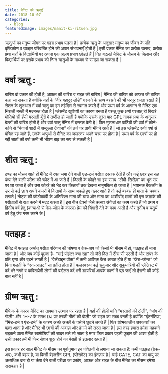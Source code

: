 ```yaml
---
title: मैनिट की ऋतुएँ
date: 2018-10-07
categories:
  - blog
featuredImage: images/manit-ki-rituen.jpg
---
```


ऋतुओं का मनुष्य जीवन पर गहरा प्रभाव पड़ता है | प्रत्येक ऋतु के अनुसार मनुष्य का जीवन के प्रति दृष्टिकोण व व्यव्हार परिवर्तित होने की अपार संभावनाएँ होती है | इसी प्रकार मैनिट का प्रत्येक उत्सव, प्रत्येक प्रथा यहाँ के विद्यार्थियों पर अपना एक अलग प्रभाव छोड़ते हैं | नित बदलते मैनिट के मौसम के मिज़ाज और विद्यार्थियों पर इसके प्रभाव को निम्न ऋतुओं के माध्यम से समझा जा सकता है |

# वर्षा ऋतु :

बारिश दो प्रकार की होती है, आफ़त की बारिश व राहत की बारिश | मैनिट की बारिश को आफ़त की बारिश कहा जा सकता है क्योंकि यहाँ के “वीर बहादुर लोंडे” गरजने के साथ बरसने की भी भरपूर क्षमता रखते हैं | सेशन के शुरुआत में वर्षा ऋतु का हम तहेदिल से स्वागत करते हैं और प्रथम वर्ष के आगमन से मैनिट एक निराली मस्ती में मदमस्त होता है | प्लेसमेंट खुशियों का कारण बनता है परन्तु कुछ क्षणों पश्चात् ही बिखरे मोतियों सी हँसी बरसती बूँदों में तब्दील हो जाती है क्योंकि उसके तुरंत बाद GPL नामक प्रथा के अनुसार बेल्टों की बारिश होती है और वर्षा ऋतु मैनिट में दस्तक देती है | फिर मुसलाधार पार्टियों की वर्षा में कोने-कोने से “बेगानी शादी में अब्दुल्ला दीवाना” की तर्ज पर प्राणी भींगने आते हैं | जो इस प्लेसमेंट रूपी वर्षा से वंचित रह जाते हैं, उनके अश्रुओं से मैनिट का जलस्तर अपने चरम पर होता है | प्रथम वर्ष के छात्रों पर हो रही चाटों की वर्षा कभी भी भीषण बाढ़ का रूप ले सकती है |

# शीत ऋतु :

ठण्ड का मौसम आते ही मैनिट में रक्त जमा देने वाली एंड-टर्म परीक्षा दस्तक देती है और कई छात्र इस रूह कंपा देने वाली परीक्षा की चपेट में आ जाते हैं | दिल्ली के कोहरे सा इस समय “टीवी-सिरीज़” का भूत सर पर छा जाता है और उस कोहरे को भेद कर किताबों तक देखना नामुमकिन हो जाता है | भयानक बैकलॉग के डर से कई छात्र अपने कमरों में किताबों के साथ अकड़े हुए नज़र आते हैं तो कई बरबस ही माता के चक्कर लगाते | नोट्स की फोटोकॉपी के अतिरिक्त माता की चाय और माता का आशीर्वाद छात्रों की इस कड़ाके की परीक्षाओं से रक्षा करने में मदद करता है | इस बीच टेक्नो जैसे उत्सव अंगीठी का काम करते हैं जो प्रथम व द्वितीय वर्ष हेतु (कन्याओं से मेल-जोल के कारण) प्रेम की चिंगारी देने के काम आती है और तृतीय व चतुर्थ वर्ष हेतु जेब गरम करने के |

# पतझड़ :

मैनिट में पतझड़ अर्थात् परीक्षा परिणाम की घोषणा व ब्रेक-अप जो किसी भी मौसम में हो, पतझड़ ही माना जाता है | और जब कोई पूछता है- “भाई पॉइंटर क्या रहा” तो जैसे दिल में टीस सी उठती है और टॉपर के प्रति घृणा और बढ़ने लगती है | “वैलेंटाइन वीक” में कभी आशिक़ कैच आउट होते हैं या “फ्रेंड-ज़ोन्ड” जो बिना गलती के “रन-आउट” सा प्रतीत होता है | फलस्वरूप कई सुकुमार और सुकुमारियों की प्लेलिस्ट में दर्द भरे नगमें व कविताप्रेमी लोगों की बदौलत दर्द भरी शायरियाँ आपके कानों में पड़ जाएँ तो हैरानी की कोई बात नहीं है |

# ग्रीष्म ऋतु :

मैफिक के कारण मैनिट का तापमान उत्थान पर रहता है | यहाँ की होली यानि “मस्तानों की टोली”, “भांग की गोली” और “H-7 के समक्ष DJ पर ठरकी गीतों की बोली” जो राहत का सबब बनती है क्योंकि “इंटर्नशिप”, “मिड-टर्म व एंड-टर्म” के कारण अच्छे अच्छों के पसीने छूटने लगते हैं | फिर ग्रीष्मकालीन अवकाशों का वक़्त आता है और मैनिट भी छात्रों की आवाज़ और हंगामे को तरस जाता है | इस तरह हमारा हमेशा महकने चहकने वाला मैनिट खामोशियों की चादर तले सो जाता है मगर जिस प्रकार पहली फुहार की आशा होती है उसी प्रकार हमें भी फिर सेशन शुरू होने का बेसब्री से इंतज़ार रहता है |

इस प्रकार हर साल मैनिट के मौसम का पूर्वानुमान इन पंक्तियों से लगाया जा सकता है: कभी पतझड़ (ब्रेक-अप), कभी बहार है, या किसी बेहतरीन GPL (प्लेसमेंट) का इंतज़ार है | चाहे GATE, CAT का वायु पर अत्यधिक दाब हो या कंपा देने वाली परीक्षा का प्रकोप, आफत और राहत के बीच मैनिट का मौसम हमेशा सदाबहार है |
